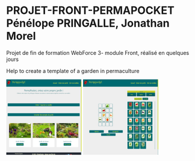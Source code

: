 # PROJET-FRONT-PERMAPOCKET Pénélope PRINGALLE, Jonathan Morel

Projet de fin de formation WebForce 3- module Front, réalisé en quelques jours

Help to create a template of a garden in permaculture 

<img src="img/page d'accueil.png" style="width:200px; height: 200px">
<img src="img/drag and drop.png" style="width:200px; height: 200px">
